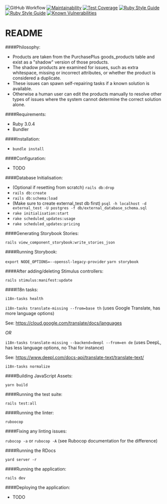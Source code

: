 ![GitHub Workflow](https://github.com/andrewfoster73/catalogue_cleanser/actions/workflows/rubyonrails.yml/badge.svg)
[![Maintainability](https://api.codeclimate.com/v1/badges/ab8fde07ac74a69788ef/maintainability)](https://codeclimate.com/github/andrewfoster73/catalogue_cleanser/maintainability)
[![Test Coverage](https://api.codeclimate.com/v1/badges/ab8fde07ac74a69788ef/test_coverage)](https://codeclimate.com/github/andrewfoster73/catalogue_cleanser/test_coverage)
[![Ruby Style Guide](https://img.shields.io/badge/code_style-rubocop-brightgreen.svg)](https://github.com/rubocop/rubocop)
[![Ruby Style Guide](https://img.shields.io/badge/code_style-community-brightgreen.svg)](https://rubystyle.guide)
[![Known Vulnerabilities](https://snyk.io/test/github/andrewfoster73/catalogue_cleanser/badge.svg)](https://snyk.io/test/github/andrewfoster73/catalogue_cleanser)

# README

####Philosophy:
* Products are taken from the PurchasePlus goods_products table and exist as a "shadow" version of those products.
* The shadow products are examined for issues, such as extra whitespace, missing or incorrect attributes, or whether the product is considered a duplicate.
* These issues can spawn self-repairing tasks if a known solution is available.
* Otherwise a human user can edit the products manually to resolve other types of issues where the system cannot determine the correct solution alone.

####Requirements:
* Ruby 3.0.4
* Bundler

####Installation:
* `bundle install`

####Configuration:
* TODO

####Database Initialisation:
* (Optional if resetting from scratch) `rails db:drop`
* `rails db:create`
* `rails db:schema:load`
* (Make sure to create external_test db first) `psql -h localhost -d external_test -U postgres -f db/external_database_schema.sql`
* `rake initialisation:start`
* `rake scheduled_updates:usage`
* `rake scheduled_updates:pricing`

####Generating Storybook Stories:

`rails view_component_storybook:write_stories_json`

####Running Storybook:

`export NODE_OPTIONS=--openssl-legacy-provider`
`yarn storybook`

####After adding/deleting Stimulus controllers:

`rails stimulus:manifest:update`

####I18n tasks:

`i18n-tasks health`

`i18n-tasks translate-missing --from=base th` (uses Google Translate, has more language options)

See: https://cloud.google.com/translate/docs/languages

_OR_

`i18n-tasks translate-missing --backend=deepl --from=en de` (uses DeepL, has less language options, no Thai for instance)

See: https://www.deepl.com/docs-api/translate-text/translate-text/

`i18n-tasks normalize`

####Building JavaScript Assets:

`yarn build`

####Running the test suite:

`rails test:all`

####Running the linter:

`ruboocop`

####Fixing any linting issues:

`rubocop -a` or `rubocop -A` (see Rubocop documentation for the difference)

####Running the RDocs

`yard server -r`

####Running the application:

`rails dev`

####Deploying the application:
* TODO